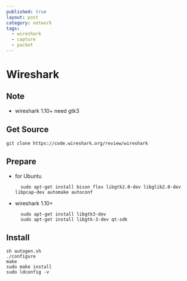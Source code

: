```yaml
---
published: true
layout: post
category: network
tags: 
  - wireshark
  - capture
  - packet
---
```


# Wireshark

## Note

* wireshark 1.10+ need gtk3

## Get Source

    git clone https://code.wireshark.org/review/wireshark

## Prepare

* for Ubuntu

        sudo apt-get install bison flex libgtk2.0-dev libglib2.0-dev libpcap-dev automake autoconf

* wireshark 1.10+

        sudo apt-get install libgtk3-dev
        sudo apt-get install libgtk-3-dev qt-sdk

## Install

    sh autogen.sh
    ./configure
    make
    sudo make install
    sudo ldconfig -v